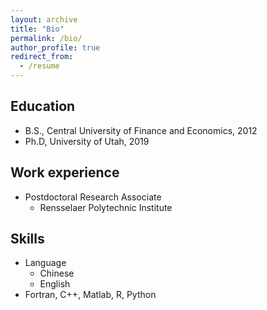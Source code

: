 ```yaml
---
layout: archive
title: "Bio"
permalink: /bio/
author_profile: true
redirect_from:
  - /resume
---
```


## Education
* B.S., Central University of Finance and Economics, 2012
* Ph.D, University of Utah, 2019

## Work experience
* Postdoctoral Research Associate
  * Rensselaer Polytechnic Institute
  
## Skills
* Language
  * Chinese
  * English
* Fortran, C++, Matlab, R, Python
